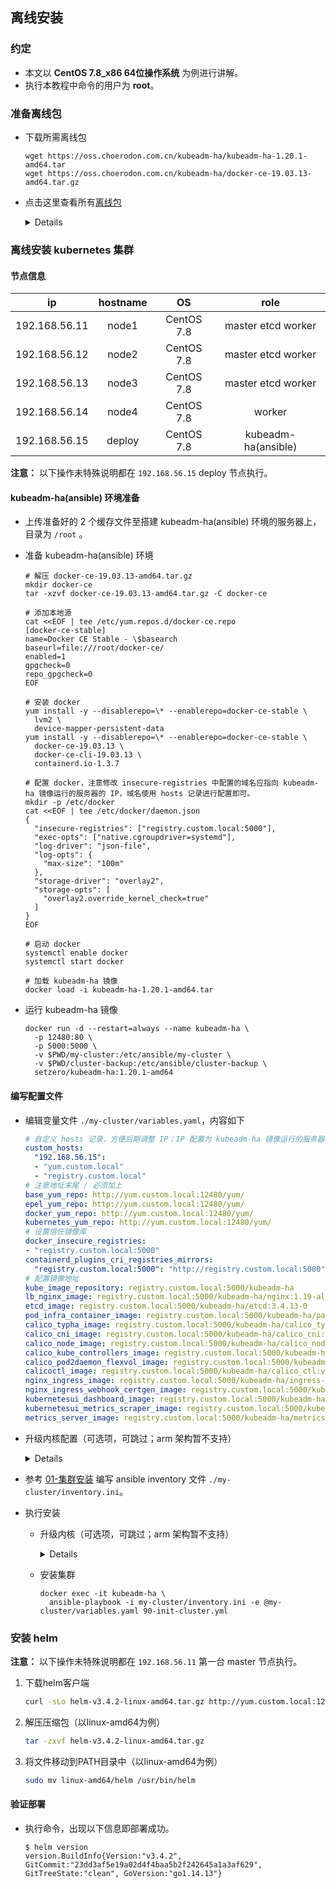 ## 离线安装

### 约定

- 本文以 **CentOS 7.8_x86 64位操作系统** 为例进行讲解。
- 执行本教程中命令的用户为 **root**。

### 准备离线包

- 下载所需离线包
  ```
  wget https://oss.choerodon.com.cn/kubeadm-ha/kubeadm-ha-1.20.1-amd64.tar
  wget https://oss.choerodon.com.cn/kubeadm-ha/docker-ce-19.03.13-amd64.tar.gz
  ```

- 点击这里查看所有[离线包](https://github.com/TimeBye/kubeadm-ha/actions?query=workflow%3AOffline)
    <details>

    ![](https://i.loli.net/2021/01/22/e7AvpuaUStkorcz.png)
    ![](https://i.loli.net/2021/01/22/9LEHpcaAixvBFtU.png)
    </details>
### 离线安装 kubernetes 集群

#### 节点信息

|    **ip**     | **hostname** |   **OS**   |      **role**       |
| :-----------: | :----------: | :--------: | :-----------------: |
| 192.168.56.11 |    node1     | CentOS 7.8 | master etcd worker  |
| 192.168.56.12 |    node2     | CentOS 7.8 | master etcd worker  |
| 192.168.56.13 |    node3     | CentOS 7.8 | master etcd worker  |
| 192.168.56.14 |    node4     | CentOS 7.8 |       worker        |
| 192.168.56.15 |    deploy    | CentOS 7.8 | kubeadm-ha(ansible) |

**注意：** 以下操作未特殊说明都在 `192.168.56.15` deploy 节点执行。

#### kubeadm-ha(ansible) 环境准备

- 上传准备好的 2 个缓存文件至搭建 kubeadm-ha(ansible) 环境的服务器上，目录为 `/root` 。

- 准备 kubeadm-ha(ansible) 环境
  ```shell
  # 解压 docker-ce-19.03.13-amd64.tar.gz
  mkdir docker-ce
  tar -xzvf docker-ce-19.03.13-amd64.tar.gz -C docker-ce

  # 添加本地源
  cat <<EOF | tee /etc/yum.repos.d/docker-ce.repo
  [docker-ce-stable]
  name=Docker CE Stable - \$basearch
  baseurl=file:///root/docker-ce/
  enabled=1
  gpgcheck=0
  repo_gpgcheck=0
  EOF

  # 安装 docker
  yum install -y --disablerepo=\* --enablerepo=docker-ce-stable \
    lvm2 \
    device-mapper-persistent-data
  yum install -y --disablerepo=\* --enablerepo=docker-ce-stable \
    docker-ce-19.03.13 \
    docker-ce-cli-19.03.13 \
    containerd.io-1.3.7

  # 配置 docker，注意修改 insecure-registries 中配置的域名应指向 kubeadm-ha 镜像运行的服务器的 IP，域名使用 hosts 记录进行配置即可。
  mkdir -p /etc/docker
  cat <<EOF | tee /etc/docker/daemon.json
  {
    "insecure-registries": ["registry.custom.local:5000"],
    "exec-opts": ["native.cgroupdriver=systemd"],
    "log-driver": "json-file",
    "log-opts": {
      "max-size": "100m"
    },
    "storage-driver": "overlay2",
    "storage-opts": [
      "overlay2.override_kernel_check=true"
    ]
  }
  EOF

  # 启动 docker
  systemctl enable docker
  systemctl start docker
  
  # 加载 kubeadm-ha 镜像
  docker load -i kubeadm-ha-1.20.1-amd64.tar
  ```

- 运行 kubeadm-ha 镜像
  ```shell
  docker run -d --restart=always --name kubeadm-ha \
    -p 12480:80 \
    -p 5000:5000 \
    -v $PWD/my-cluster:/etc/ansible/my-cluster \
    -v $PWD/cluster-backup:/etc/ansible/cluster-backup \
    setzero/kubeadm-ha:1.20.1-amd64
  ```

#### 编写配置文件

- 编辑变量文件 `./my-cluster/variables.yaml`，内容如下
  ```yaml
  # 自定义 hosts 记录，方便后期调整 IP；IP 配置为 kubeadm-ha 镜像运行的服务器的 IP
  custom_hosts: 
    "192.168.56.15": 
    - "yum.custom.local"
    - "registry.custom.local"
  # 注意地址末尾 / 必须加上
  base_yum_repo: http://yum.custom.local:12480/yum/
  epel_yum_repo: http://yum.custom.local:12480/yum/
  docker_yum_repo: http://yum.custom.local:12480/yum/
  kubernetes_yum_repo: http://yum.custom.local:12480/yum/
  # 设置信任镜像库
  docker_insecure_registries:
  - "registry.custom.local:5000"
  containerd_plugins_cri_registries_mirrors:
    "registry.custom.local:5000": "http://registry.custom.local:5000"
  # 配置镜像地址
  kube_image_repository: registry.custom.local:5000/kubeadm-ha
  lb_nginx_image: registry.custom.local:5000/kubeadm-ha/nginx:1.19-alpine
  etcd_image: registry.custom.local:5000/kubeadm-ha/etcd:3.4.13-0
  pod_infra_container_image: registry.custom.local:5000/kubeadm-ha/pause:3.2
  calico_typha_image: registry.custom.local:5000/kubeadm-ha/calico_typha:v3.17.1
  calico_cni_image: registry.custom.local:5000/kubeadm-ha/calico_cni:v3.17.1
  calico_node_image: registry.custom.local:5000/kubeadm-ha/calico_node:v3.17.1
  calico_kube_controllers_image: registry.custom.local:5000/kubeadm-ha/calico_kube-controllers:v3.17.1
  calico_pod2daemon_flexvol_image: registry.custom.local:5000/kubeadm-ha/calico_pod2daemon-flexvol:v3.17.1
  calicoctl_image: registry.custom.local:5000/kubeadm-ha/calico_ctl:v3.17.1
  nginx_ingress_image: registry.custom.local:5000/kubeadm-ha/ingress-nginx_controller:v0.41.2
  nginx_ingress_webhook_certgen_image: registry.custom.local:5000/kubeadm-ha/jettech_kube-webhook-certgen:v1.5.0
  kubernetesui_dashboard_image: registry.custom.local:5000/kubeadm-ha/kubernetesui_dashboard:v2.1.0
  kubernetesui_metrics_scraper_image: registry.custom.local:5000/kubeadm-ha/kubernetesui_metrics-scraper:v1.0.6
  metrics_server_image: registry.custom.local:5000/kubeadm-ha/metrics-server_metrics-server:v0.4.0
  ```

- 升级内核配置（可选项，可跳过；arm 架构暂不支持）
    <details>

    - 编辑 `./my-cluster/variables.yaml` 追加以下字段
      ```yaml
      # 若需升级内核添加一下变量，不升级则不添加
      kernel_centos:
      - http://yum.custom.local:12480/yum/kernel-ml-4.20.13-1.el7.elrepo.x86_64.rpm
      - http://yum.custom.local:12480/yum/kernel-ml-devel-4.20.13-1.el7.elrepo.x86_64.rpm
      ```
    </details>

- 参考 [01-集群安装](./01-集群安装.md#集群规划) 编写 ansible inventory 文件 `./my-cluster/inventory.ini`。

- 执行安装
  - 升级内核（可选项，可跳过；arm 架构暂不支持）
    <details>

    ```
    docker exec -it kubeadm-ha \
      ansible-playbook -i my-cluster/inventory.ini -e @my-cluster/variables.yaml 00-kernel.yml
    ```
    </details>

  - 安装集群
    ```
    docker exec -it kubeadm-ha \
      ansible-playbook -i my-cluster/inventory.ini -e @my-cluster/variables.yaml 90-init-cluster.yml
    ```

### 安装 helm

**注意：** 以下操作未特殊说明都在 `192.168.56.11` 第一台 master 节点执行。

1. 下载helm客户端

    ```bash
    curl -sLo helm-v3.4.2-linux-amd64.tar.gz http://yum.custom.local:12480/helm-v3.4.2-linux-amd64.tar.gz
    ```

2. 解压压缩包（以linux-amd64为例）

    ```bash
    tar -zxvf helm-v3.4.2-linux-amd64.tar.gz
    ```

3. 将文件移动到PATH目录中（以linux-amd64为例）

    ```bash
    sudo mv linux-amd64/helm /usr/bin/helm
    ```

#### 验证部署

- 执行命令，出现以下信息即部署成功。
    
    ```console
    $ helm version
    version.BuildInfo{Version:"v3.4.2", GitCommit:"23dd3af5e19a02d4f4baa5b2f242645a1a3af629", GitTreeState:"clean", GoVersion:"go1.14.13"}
    ```
